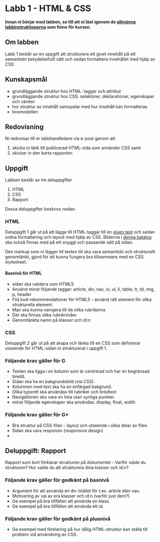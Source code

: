 # Labb 1 - HTML & CSS

**Innan ni börjar med labben, se till att ni läst igenom de [allmänna labbinstruktionerna](page?id=labbar) som finns för kursen.**

## Om labben

Labb 1 består av en uppgift att strukturera ett givet innehåll på ett semantiskt betydelsefullt sätt och sedan formattera innehållet med hjälp av CSS:

## Kunskapsmål

- grundläggande struktur hos HTML: taggar och attribut
- grundläggande struktur hos CSS: selektorer, deklarationer, egenskaper och värden
- hur struktur av innehåll samspelar med hur innehåll kan formatteras
- boxmodellen

## Redovisning 

Ni redovisar till er labbhandledare via e-post genom att 

1. skicka in länk till publicerad HTML-sida som använder CSS samt
2. skickar in den korta rapporten

## Uppgift

Labben består av tre deluppgifter

1. HTML
2. CSS
3. Rapport

Dessa deluppgifter beskrivs nedan.

### HTML

Deluppgift 1 går ut på att lägga till HTML-taggar till en [given text](http://www.ida.liu.se/~729G26/labbmaterial/labb1.txt) och sedan ordna formattering och layout med hjälp av CSS. Bilderna i [denna katalog]() ska också finnas med på ett snyggt och passande sätt på sidan.

Den markup som ni lägger till texten till ska vara semantiskt och strukturellt genomtänkt, gjord för att kunna fungera bra tillsammans med en CSS stylesheet.

#### Basnivå för HTML

- sidan ska validera som HTML5
- Använd minst följande taggar: article, div, nav, ol, ul, li, table, tr, td, img, p, header
- Följ kod-rekommendationer för HTML5 - använd rätt element för olika strukturella element.
- Man ska kunna navigera till de olika rubrikerna
- Det ska finnas olika rubriknivåer.
- Genomtänkta namn på klasser och id:n

### CSS

Deluppgift 2 går ut på att skapa och länka till en CSS som definierar utseende för HTML-sidan ni strukturerat i uppgift 1.

### Följande krav gäller för G
* Texten ska ligga i en kolumn som är centrerad och har en begränsad bredd.
* Sidan ska ha en bakgrundsbild (via CSS).
* Kolumnen med text ska ha en enfärgad bakgrund.
* Olika typsnitt ska användas till rubriker och brödtext
* Navigationen ska vara en lista utan synliga punkter.
* minst följande egenskaper ska användas: display, float, width


### Följande krav gäller för G+

* Bra struktur på CSS-filen - layout och utseende i olika delar av filen.
* Sidan ska vara responsiv (responsive design)
* 

## Deluppgift: Rapport

Rapport som kort förklarar strukturen på dokumentet - Varför valde du strukturen? Hur valde du att strukturera dina klasser och id:n?

### Följande krav gäller för godkänt på basnivå

* Argument för att använda en div istället för t.ex. article eller nav.
* Motivering av val av era klasser och id:n (varför just dem?).
* Ge exempel på bra tillfällen att använda en klass.
* Ge exempel på bra tillfällen att använda ett id.

### Följande krav gäller för godkänt på plusnivå
* Ge exempel med förklaring på hur dålig HTML-struktur kan ställa till problem vid användning av CSS.

